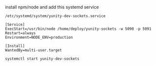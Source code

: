 install npm/node and add this systemd service

```
/etc/systemd/system/yunity-dev-sockets.service 
```

```
[Service]
ExecStart=/usr/bin/node /home/deploy/yunity-sockets -w 5090 -p 5091
Restart=always
Environment=NODE_ENV=production

[Install]
WantedBy=multi-user.target
```

```
systemctl start yunity-dev-sockets
```
